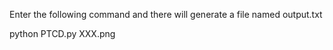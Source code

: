 Enter the following command and there will generate a file named output.txt
  
  
  python PTCD.py XXX.png 
